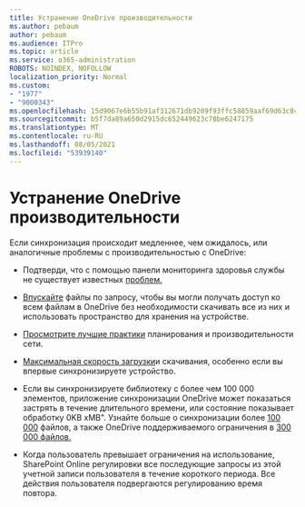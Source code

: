 ```yaml
---
title: Устранение OneDrive производительности
ms.author: pebaum
author: pebaum
ms.audience: ITPro
ms.topic: article
ms.service: o365-administration
ROBOTS: NOINDEX, NOFOLLOW
localization_priority: Normal
ms.custom:
- "1977"
- "9000343"
ms.openlocfilehash: 15d9067e6b55b91af312671db9209f93ffc58859aaf69d63c84dbc354aff3dd3
ms.sourcegitcommit: b5f7da89a650d2915dc652449623c78be6247175
ms.translationtype: MT
ms.contentlocale: ru-RU
ms.lasthandoff: 08/05/2021
ms.locfileid: "53939140"
---
```

# <a name="troubleshoot-onedrive-performance"></a>Устранение OneDrive производительности

Если синхронизация происходит медленнее, чем ожидалось, или аналогичные проблемы с производительностью с OneDrive:

- Подтверди, что с помощью панели мониторинга здоровья службы не существует известных [проблем.](https://portal.office.com/adminportal/home?ref=/servicehealth)

- [Впускайте](https://support.office.com/article/save-disk-space-with-onedrive-files-on-demand-for-windows-10-0e6860d3-d9f3-4971-b321-7092438fb38e) файлы по запросу, чтобы вы могли получать доступ ко всем файлам в OneDrive без необходимости скачивать все из них и использовать пространство для хранения на устройстве.

- [Просмотрите лучшие практики](https://docs.microsoft.com/office365/enterprise/network-planning-and-performance) планирования и производительности сети.

- [Максимальная скорость загрузки](https://support.office.com/article/maximize-upload-and-download-speed-8eeadfb8-501f-406d-997b-98ab6ff67f43)и скачивания, особенно если вы впервые синхронизируете устройство.

- Если вы синхронизируете библиотеку с более чем 100 000 элементов, приложение синхронизации OneDrive может показаться застрять в течение длительного времени, или состояние показывает обработку 0KB xMB". Узнайте больше о синхронизации более [100 000](https://support.office.com/article/invalid-file-names-and-file-types-in-onedrive-onedrive-for-business-and-sharepoint-64883a5d-228e-48f5-b3d2-eb39e07630fa) файлов, а также OneDrive поддерживаемого ограничения в [300 000 файлов.](https://support.office.com/article/invalid-file-names-and-file-types-in-onedrive-onedrive-for-business-and-sharepoint-64883a5d-228e-48f5-b3d2-eb39e07630fa)

- Когда пользователь превышает ограничения на использование, SharePoint Online регулировки все последующие запросы из этой учетной записи пользователя в течение короткого периода. Все действия пользователя подвергаются регулированию время повтора.
